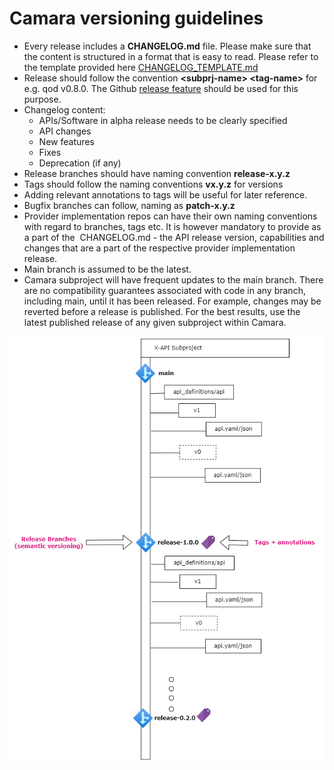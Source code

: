 # Camara versioning guidelines

* Every release includes a **CHANGELOG.md** file. Please make sure that the content is structured in a format that is easy to read. Please refer to the template provided here [CHANGELOG_TEMPLATE.md](./CHANGELOG_TEMPLATE.md)
* Release should follow the convention **\<subprj-name> \<tag-name>** for e.g. qod v0.8.0. The Github [release feature](https://docs.github.com/en/repositories/releasing-projects-on-github/managing-releases-in-a-repository) should be used for this purpose.
* Changelog content:
    * APIs/Software in alpha release needs to be clearly specified
    * API changes
    * New features
    * Fixes
    * Deprecation (if any)
* Release branches should have naming convention **release-x.y.z**
* Tags should follow the naming conventions <strong>vx.y.z</strong> for versions
* Adding relevant annotations to tags will be useful for later reference.
* Bugfix branches can follow, naming as **patch-x.y.z**
* Provider implementation repos can have their own naming conventions with regard to branches, tags etc. It is however mandatory to provide as a part of the  CHANGELOG.md - the API release version, capabilities and changes that are a part of the respective provider implementation release.
* Main branch is assumed to be the latest.
* Camara subproject will have frequent updates to the main branch. There are no compatibility guarantees associated with code in any branch, including main, until it has been released. For example, changes may be reverted before a release is published. For the best results, use the latest published release of any given subproject within Camara.

<img src="../images/versioning-pic.png" alt="Ver"
	title="Versioning Sample"/>
